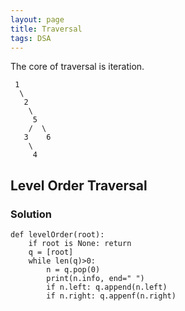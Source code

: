 ```yaml
---
layout: page
title: Traversal
tags: DSA
---
```


The core of traversal is iteration.

     1
      \
       2
        \
         5
        /  \
       3    6
        \
         4

## Level Order Traversal

### Solution

```
def levelOrder(root):
	if root is None: return
	q = [root]
	while len(q)>0:
		n = q.pop(0)
		print(n.info, end=" ")
		if n.left: q.append(n.left)
		if n.right: q.appenf(n.right)
```
